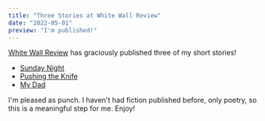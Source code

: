 ```yaml
---
title: "Three Stories at White Wall Review"
date: "2022-05-01"
preview: "I'm published!"
---
```


[White Wall Review](https://whitewallreview.com) has graciously published three of my short stories!

- [Sunday Night](https://whitewallreview.com/sunday-night/)
- [Pushing the Knife](https://whitewallreview.com/pushing-the-knife/)
- [My Dad](https://whitewallreview.com/my-dad/)

I'm pleased as punch. I haven't had fiction published before, only poetry, so this is a meaningful step for me. Enjoy! 